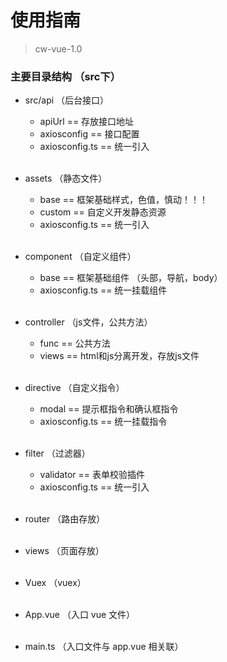 # 使用指南

> cw-vue-1.0


### 主要目录结构 （src下）
* src/api  （后台接口）
   * apiUrl == 存放接口地址
   * axiosconfig == 接口配置
   * axiosconfig.ts == 统一引入 <br/><br/>

* assets  （静态文件）
    * base ==  框架基础样式，色值，慎动！！！
    * custom ==  自定义开发静态资源
    * axiosconfig.ts == 统一引入 <br/><br/>

* component （自定义组件）
    * base == 框架基础组件 （头部，导航，body）
    * axiosconfig.ts == 统一挂载组件 <br/><br/>

* controller （js文件，公共方法）
    * func == 公共方法
    * views == html和js分离开发，存放js文件 <br/><br/>

* directive （自定义指令）
    * modal == 提示框指令和确认框指令
    * axiosconfig.ts == 统一挂载指令 <br/><br/>

* filter （过滤器）
    * validator == 表单校验插件
    * axiosconfig.ts == 统一引入 <br/><br/>

* router （路由存放） <br/><br/>

* views （页面存放） <br/><br/>

* Vuex （vuex） <br/><br/>

* App.vue （入口 vue 文件） <br/><br/>

* main.ts （入口文件与 app.vue 相关联）
